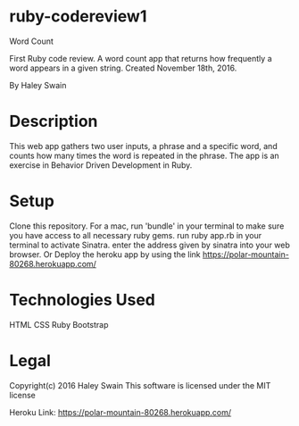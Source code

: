# ruby-codereview1

Word Count

First Ruby code review. A word count app that returns how frequently a word appears in a given string. Created November 18th, 2016.

By Haley Swain 

# Description
This web app gathers two user inputs, a phrase and a specific word, and counts how many times the word is repeated in the phrase. 
The app is an exercise in Behavior Driven Development in Ruby. 

# Setup
Clone this repository. 
For a mac, run 'bundle' in your terminal to make sure you have access to all necessary ruby gems. 
run ruby app.rb in your terminal to activate Sinatra. 
enter the address given by sinatra into your web browser. 
Or
Deploy the heroku app by using the link https://polar-mountain-80268.herokuapp.com/

# Technologies Used
HTML
CSS
Ruby
Bootstrap

# Legal
Copyright(c) 2016 Haley Swain 
This software is licensed under the MIT license

Heroku Link: https://polar-mountain-80268.herokuapp.com/
